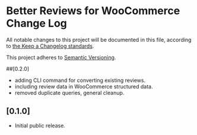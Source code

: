 # Better Reviews for WooCommerce Change Log

All notable changes to this project will be documented in this file, according to [the Keep a Changelog standards](http://keepachangelog.com/).

This project adheres to [Semantic Versioning](http://semver.org/).

##[0.2.0]

* adding CLI command for converting existing reviews.
* including review data in WooCommerce structured data.
* removed duplicate queries, general cleanup.

## [0.1.0]

* Initial public release.
